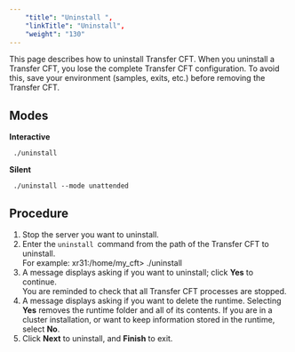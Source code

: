 ```yaml
---
    "title": "Uninstall ",
    "linkTitle": "Uninstall",
    "weight": "130"
---
```

This page describes how to uninstall Transfer CFT. When you uninstall a Transfer CFT, you lose the complete Transfer CFT
configuration. To avoid this, save your environment (samples, exits, etc.) before removing the Transfer CFT.

Modes
-----

****Interactive****

` ./uninstall`

****Silent****

` ./uninstall --mode unattended`

Procedure
---------

1. Stop the server you want to uninstall.
1. Enter the `uninstall `command from the path of the Transfer CFT to uninstall.  
    For example: xr31:/home/my_cft&gt; ./uninstall
1. A message displays asking if you want to uninstall; click **Yes** to continue.  
    You are reminded to check that all Transfer CFT processes are stopped.
1. A message displays asking if you want to delete the runtime. Selecting **Yes** removes the runtime folder and all of its contents. If you are in a cluster installation, or want to keep information stored in the runtime, select **No**.
1. Click **Next** to uninstall, and **Finish** to exit.
